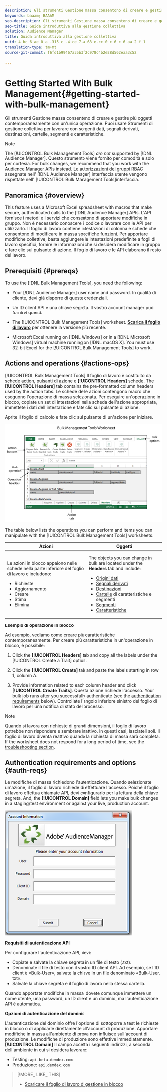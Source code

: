 ```yaml
---
description: Gli strumenti Gestione massa consentono di creare e gestire più oggetti contemporaneamente con un'unica operazione. Puoi usare Strumenti di gestione collettiva per lavorare con sorgenti dati, segnali derivati, destinazioni, cartelle, segmenti e caratteristiche.
keywords: baaam; BAAAM
seo-description: Gli strumenti Gestione massa consentono di creare e gestire più oggetti contemporaneamente con un'unica operazione. Puoi usare Strumenti di gestione collettiva per lavorare con sorgenti dati, segnali derivati, destinazioni, cartelle, segmenti e caratteristiche.
seo-title: Guida introduttiva alla gestione collettiva
solution: Audience Manager
title: Guida introduttiva alla gestione collettiva
uuid: 4 bc 6 ae 0 a -315 c -4 ce 7-a 68 e-cc 0 c 6 c 6 aa 2 f 1
translation-type: tm+mt
source-git-commit: f6fd1b99467a35b3f2c978c4b2e28d562eaa3c52

---
```



# Getting Started With Bulk Management{#getting-started-with-bulk-management}

Gli strumenti Gestione massa consentono di creare e gestire più oggetti contemporaneamente con un'unica operazione. Puoi usare Strumenti di gestione collettiva per lavorare con sorgenti dati, segnali derivati, destinazioni, cartelle, segmenti e caratteristiche.

<!-- 

c_bulk_start.xml

 -->

>[!NOTE]
>
>The [!UICONTROL Bulk Management Tools] *are not* supported by [!DNL Audience Manager]. Questo strumento viene fornito per comodità e solo per cortesia. For bulk changes, we recommend that you work with the [Audience Manager APIs](../../api/rest-api-main/aam-api-getting-started.md) instead. [Le autorizzazioni dei gruppi RBAC](../../features/administration/administration-overview.md) assegnate nell' [!DNL Audience Manager] interfaccia utente vengono rispettate nell' [!UICONTROL Bulk Management Tools]interfaccia.

## Panoramica {#overview}

This feature uses a Microsoft Excel spreadsheet with macros that make secure, authenticated calls to the [!DNL Audience Manager] APIs. L'API fornisce i metodi e i servizi che consentono di apportare modifiche in gruppo. Non è necessario conoscere il codice o lavorare con le API per utilizzarlo. Il foglio di lavoro contiene intestazioni di colonna e schede che consentono di modificare in massa specifiche funzioni. Per apportare modifiche collettive, basta aggiungere le intestazioni predefinite a fogli di lavoro specifici, fornire le informazioni che si desidera modificare in gruppo e fare clic sul pulsante di azione. Il foglio di lavoro e le API elaborano il resto del lavoro.

## Prerequisiti {#prereqs}

To use the [!DNL Bulk Management Tools], you need the following:

* Your [!DNL Audience Manager] user name and password. In qualità di cliente, devi già disporre di queste credenziali.
* Un ID client API e una chiave segreta. Il vostro account manager può fornirvi questi.
* The [!UICONTROL Bulk Management Tools] worksheet. **[Scarica il foglio di lavoro](assets/BAAAM_August_2018.xlsm)** per ottenere la versione più recente.

* Microsoft Excel running on [!DNL Windows] or in a [!DNL Microsoft Windows] virtual machine running on [!DNL macOS X]. You must use 32-bit Excel for the [!UICONTROL Bulk Management Tools] to work.

## Actions and operations {#actions-ops}

[!UICONTROL Bulk Management Tools] Il foglio di lavoro è costituito da schede action, pulsanti di azione e **[!UICONTROL Headers]** schede. The **[!UICONTROL Headers]** tab contains the pre-formatted column headers used by the action tabs. Le schede delle azioni contengono macro che eseguono l'operazione di massa selezionata. Per eseguire un'operazione in blocco, copiate un set di intestazioni nella scheda dell'azione appropriata, immettete i dati dell'intestazione e fate clic sul pulsante di azione.

Aprite il foglio di calcolo e fate clic sul pulsante di un'azione per iniziare.

![](assets/bamwrkbk.png)

The table below lists the operations you can perform and items you can manipulate with the [!UICONTROL Bulk Management Tools] worksheets.

<table id="table_B9B3E09B692E42BAA52FB32C18B00709"> 
 <thead> 
  <tr> 
   <th colname="col1" class="entry"> Azioni </th> 
   <th colname="col2" class="entry"> Oggetti </th> 
  </tr> 
 </thead>
 <tbody> 
  <tr> 
   <td colname="col1"> <p>Le azioni in blocco appaiono nelle schede nella parte inferiore del foglio di lavoro e includono: </p> <p> 
     <ul id="ul_49F46B9E00C045D29E40258EB7BDCFBB"> 
      <li id="li_193C41EA19EF4D738FBA037D2BF9B05C">Richieste </li> 
      <li id="li_5BE2E13D839F4958AAA5C01B7EFC5096">Aggiornamento </li> 
      <li id="li_4CCCC739795945DF8C89787F9A67EB88">Creare    </li> 
      <li id="li_C7D36D2BDF0448CEAF3A5EABE41038E8">Stima </li> 
      <li id="li_07A3E94326124A3092362D9896EB7732">Elimina </li> 
     </ul> </p> </td> 
   <td colname="col2"> <p>The objects you can change in bulk are located under the <b><span class="uicontrol"> Headers</span></b> tab and include: </p> <p> 
     <ul id="ul_A7A96F2B1B63430B9A1E1184AC5FA8F2"> 
      <li id="li_E3D9E2E190B04BE685337AC6140C371C"> <a href="../../features/datasources-list-and-settings.md#data-sources-list-and-settings"> Origini dati</a> </li> 
      <li id="li_B645385E40684FA28770913EAF18CB2C"> <a href="../../features/derived-signals.md"> Segnali derivati</a> </li> 
      <li id="li_9059F8C4A41A410899BDEFC76D3F5949"> <a href="../../features/destinations/destinations.md"> Destinazioni</a> </li> 
      <li id="li_BB5A445150754E53AA38C78461326932"> <a href="../../features/traits/trait-storage.md#trait-storage"> Cartelle</a> di caratteristiche e segmenti </li> 
      <li id="li_7A27DBF64E0945CF8AE8C96E8C6EDA09"> <a href="../../features/segments/segments-purpose.md"> Segmenti</a> </li> 
      <li id="li_A4640A34930040DEA8555EAF0AE2A702"> <a href="../../features/traits/trait-details-page.md"> Caratteristiche</a> </li> 
     </ul> </p> </td> 
  </tr> 
 </tbody> 
</table>

**Esempio di operazione in blocco**

Ad esempio, vediamo come creare più caratteristiche contemporaneamente. Per creare più caratteristiche in un'operazione in blocco, è possibile:

1. Click the **[!UICONTROL Headers]** tab and copy all the labels under the [!UICONTROL Create a Trait] option.

2. Click the **[!UICONTROL Create]** tab and paste the labels starting in row 1, column A.
3. Provide information related to each column header and click **[!UICONTROL Create Traits]**. Questa azione richiede l'accesso. Your bulk job runs after you successfully authenticate (see the [authentication requirements](../../reference/bulk-management-tools/bulk-management-intro.md#auth-reqs) below). Controllate l'angolo inferiore sinistro del foglio di lavoro per una notifica di stato del processo.

>[!NOTE]
>
>Quando si lavora con richieste di grandi dimensioni, il foglio di lavoro potrebbe non rispondere e sembrare inattivo. In questi casi, lasciateli soli. Il foglio di lavoro diventa reattivo quando la richiesta di massa sarà completa. If the worksheet does not respond for a long period of time, see the [troubleshooting section](../../reference/bulk-management-tools/bulk-troubleshooting.md).

## Authentication requirements and options {#auth-reqs}

Le modifiche di massa richiedono l'autenticazione. Quando selezionate un'azione, il foglio di lavoro richiede di effettuare l'accesso. Poiché il foglio di lavoro effettua chiamate API, devi configurarlo per la lettura della chiave segreta. And, the **[!UICONTROL Domain]** field lets you make bulk changes in a staging/test environment or against your live, production account.

![](assets/bamauth.png)

**Requisiti di autenticazione API**

Per configurare l'autenticazione API, devi:

* Copiate e salvate la chiave segreta in un file di testo (.txt).
* Denominate il file di testo con il vostro ID client API. Ad esempio, se l'ID client è «Bulk-User», salvate la chiave in un file denominato «Bulk-User. txt».
* Salvate la chiave segreta e il foglio di lavoro nella stessa cartella.

Quando apportate modifiche in massa, dovete comunque immettere un nome utente, una password, un ID client e un dominio, ma l'autenticazione API è automatica.

**Opzioni di autenticazione del dominio**

L'autenticazione del dominio offre l'opzione di sottoporre a test le richieste in blocco o di applicarle direttamente all'account di produzione. Apportare modifiche in massa all'ambiente di prova non influisce sull'account di produzione. Le modifiche di produzione sono effettive immediatamente. **[!UICONTROL Domain]** Il campo accetta i seguenti indirizzi, a seconda dell'ambiente in cui si desidera lavorare:

* Testing: `api-beta.demdex.com`
* Produzione: `api.demdex.com`

>[!MORE_ LIKE_ THIS]
>
>* [Scaricare il foglio di lavoro di gestione in blocco](assets/BAAAM_August_2018.xlsm)

